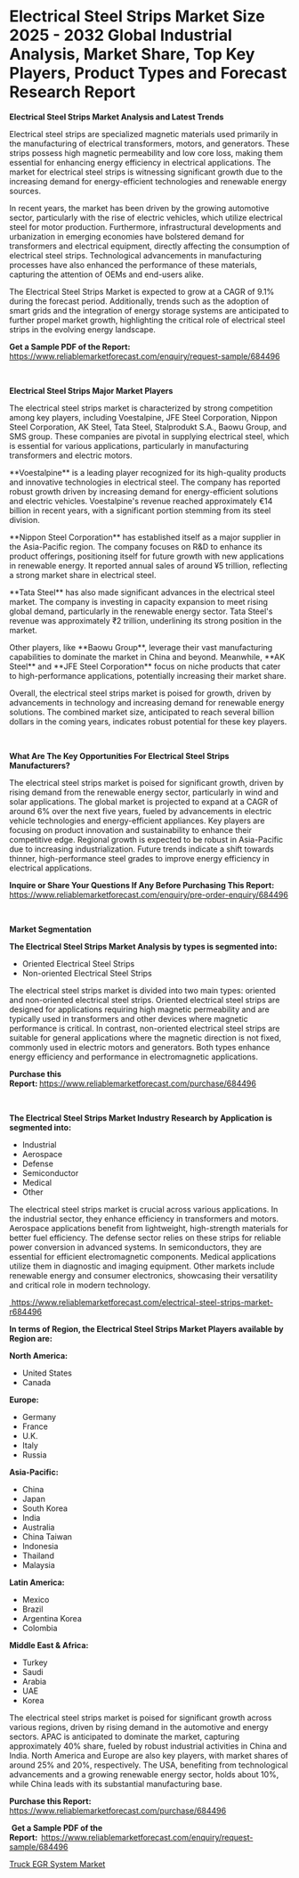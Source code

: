 <p><h1>Electrical Steel Strips Market Size 2025 - 2032 Global Industrial Analysis, Market Share, Top Key Players, Product Types and Forecast Research Report</h1></p><p><strong>Electrical Steel Strips Market Analysis and Latest Trends</strong></p>
<p><p>Electrical steel strips are specialized magnetic materials used primarily in the manufacturing of electrical transformers, motors, and generators. These strips possess high magnetic permeability and low core loss, making them essential for enhancing energy efficiency in electrical applications. The market for electrical steel strips is witnessing significant growth due to the increasing demand for energy-efficient technologies and renewable energy sources.</p><p>In recent years, the market has been driven by the growing automotive sector, particularly with the rise of electric vehicles, which utilize electrical steel for motor production. Furthermore, infrastructural developments and urbanization in emerging economies have bolstered demand for transformers and electrical equipment, directly affecting the consumption of electrical steel strips. Technological advancements in manufacturing processes have also enhanced the performance of these materials, capturing the attention of OEMs and end-users alike.</p><p>The Electrical Steel Strips Market is expected to grow at a CAGR of 9.1% during the forecast period. Additionally, trends such as the adoption of smart grids and the integration of energy storage systems are anticipated to further propel market growth, highlighting the critical role of electrical steel strips in the evolving energy landscape.</p></p>
<p><strong>Get a Sample PDF of the Report:&nbsp;</strong> <a href="https://www.reliablemarketforecast.com/enquiry/request-sample/684496?utm_campaign=3174&utm_medium=2&utm_source=Github&utm_content=ia&utm_term=29032025&utm_id=electrical-steel-strips">https://www.reliablemarketforecast.com/enquiry/request-sample/684496</a></p>
<p>&nbsp;</p>
<p><strong>Electrical Steel Strips Major Market Players</strong></p>
<p><p>The electrical steel strips market is characterized by strong competition among key players, including Voestalpine, JFE Steel Corporation, Nippon Steel Corporation, AK Steel, Tata Steel, Stalprodukt S.A., Baowu Group, and SMS group. These companies are pivotal in supplying electrical steel, which is essential for various applications, particularly in manufacturing transformers and electric motors.</p><p>**Voestalpine** is a leading player recognized for its high-quality products and innovative technologies in electrical steel. The company has reported robust growth driven by increasing demand for energy-efficient solutions and electric vehicles. Voestalpine's revenue reached approximately €14 billion in recent years, with a significant portion stemming from its steel division.</p><p>**Nippon Steel Corporation** has established itself as a major supplier in the Asia-Pacific region. The company focuses on R&D to enhance its product offerings, positioning itself for future growth with new applications in renewable energy. It reported annual sales of around ¥5 trillion, reflecting a strong market share in electrical steel.</p><p>**Tata Steel** has also made significant advances in the electrical steel market. The company is investing in capacity expansion to meet rising global demand, particularly in the renewable energy sector. Tata Steel's revenue was approximately ₹2 trillion, underlining its strong position in the market.</p><p>Other players, like **Baowu Group**, leverage their vast manufacturing capabilities to dominate the market in China and beyond. Meanwhile, **AK Steel** and **JFE Steel Corporation** focus on niche products that cater to high-performance applications, potentially increasing their market share.</p><p>Overall, the electrical steel strips market is poised for growth, driven by advancements in technology and increasing demand for renewable energy solutions. The combined market size, anticipated to reach several billion dollars in the coming years, indicates robust potential for these key players.</p></p>
<p>&nbsp;</p>
<p><strong>What Are The Key Opportunities For Electrical Steel Strips Manufacturers?</strong></p>
<p><p>The electrical steel strips market is poised for significant growth, driven by rising demand from the renewable energy sector, particularly in wind and solar applications. The global market is projected to expand at a CAGR of around 6% over the next five years, fueled by advancements in electric vehicle technologies and energy-efficient appliances. Key players are focusing on product innovation and sustainability to enhance their competitive edge. Regional growth is expected to be robust in Asia-Pacific due to increasing industrialization. Future trends indicate a shift towards thinner, high-performance steel grades to improve energy efficiency in electrical applications.</p></p>
<p><strong>Inquire or Share Your Questions If Any Before Purchasing This Report:</strong> <a href="https://www.reliablemarketforecast.com/enquiry/pre-order-enquiry/684496?utm_campaign=3174&utm_medium=2&utm_source=Github&utm_content=ia&utm_term=29032025&utm_id=electrical-steel-strips">https://www.reliablemarketforecast.com/enquiry/pre-order-enquiry/684496</a></p>
<p>&nbsp;</p>
<p><strong>Market Segmentation</strong></p>
<p><strong>The Electrical Steel Strips Market Analysis by types is segmented into:</strong></p>
<p><ul><li>Oriented Electrical Steel Strips</li><li>Non-oriented Electrical Steel Strips</li></ul></p>
<p><p>The electrical steel strips market is divided into two main types: oriented and non-oriented electrical steel strips. Oriented electrical steel strips are designed for applications requiring high magnetic permeability and are typically used in transformers and other devices where magnetic performance is critical. In contrast, non-oriented electrical steel strips are suitable for general applications where the magnetic direction is not fixed, commonly used in electric motors and generators. Both types enhance energy efficiency and performance in electromagnetic applications.</p></p>
<p><strong>Purchase this Report:&nbsp;</strong><a href="https://www.reliablemarketforecast.com/purchase/684496?utm_campaign=3174&utm_medium=2&utm_source=Github&utm_content=ia&utm_term=29032025&utm_id=electrical-steel-strips">https://www.reliablemarketforecast.com/purchase/684496</a></p>
<p>&nbsp;</p>
<p><strong>The Electrical Steel Strips Market Industry Research by Application is segmented into:</strong></p>
<p><ul><li>Industrial</li><li>Aerospace</li><li>Defense</li><li>Semiconductor</li><li>Medical</li><li>Other</li></ul></p>
<p><p>The electrical steel strips market is crucial across various applications. In the industrial sector, they enhance efficiency in transformers and motors. Aerospace applications benefit from lightweight, high-strength materials for better fuel efficiency. The defense sector relies on these strips for reliable power conversion in advanced systems. In semiconductors, they are essential for efficient electromagnetic components. Medical applications utilize them in diagnostic and imaging equipment. Other markets include renewable energy and consumer electronics, showcasing their versatility and critical role in modern technology.</p></p>
<p><a href="https://www.reliablemarketforecast.com/electrical-steel-strips-market-r684496?utm_campaign=3174&utm_medium=2&utm_source=Github&utm_content=ia&utm_term=29032025&utm_id=electrical-steel-strips">&nbsp;https://www.reliablemarketforecast.com/electrical-steel-strips-market-r684496</a></p>
<p><strong>In terms of Region, the Electrical Steel Strips Market Players available by Region are:</strong></p>
<p>
    <p> <strong> North America: </strong>
        <ul>
            <li>United States</li>
            <li>Canada</li>
        </ul>
        </p> 
    <p> <strong> Europe: </strong>
        <ul>
            <li>Germany</li>
            <li>France</li>
            <li>U.K.</li>
            <li>Italy</li>
            <li>Russia</li>
        </ul>
        </p> 
    <p> <strong> Asia-Pacific: </strong>
        <ul>
            <li>China</li>
            <li>Japan</li>
            <li>South Korea</li>
            <li>India</li>
            <li>Australia</li>
            <li>China Taiwan</li>
            <li>Indonesia</li>
            <li>Thailand</li>
            <li>Malaysia</li>
        </ul>
        </p> 
    <p> <strong> Latin America: </strong>
        <ul>
            <li>Mexico</li>
            <li>Brazil</li>
            <li>Argentina Korea</li>
            <li>Colombia</li>
        </ul>
        </p> 
    <p> <strong> Middle East & Africa: </strong>
        <ul>
            <li>Turkey</li>
            <li>Saudi</li>
            <li>Arabia</li>
            <li>UAE</li>
            <li>Korea</li>
        </ul>
    </p>
    </p>
<p><p>The electrical steel strips market is poised for significant growth across various regions, driven by rising demand in the automotive and energy sectors. APAC is anticipated to dominate the market, capturing approximately 40% share, fueled by robust industrial activities in China and India. North America and Europe are also key players, with market shares of around 25% and 20%, respectively. The USA, benefiting from technological advancements and a growing renewable energy sector, holds about 10%, while China leads with its substantial manufacturing base.</p></p>
<p><strong>Purchase this Report: </strong><a href="https://www.reliablemarketforecast.com/purchase/684496?utm_campaign=3174&utm_medium=2&utm_source=Github&utm_content=ia&utm_term=29032025&utm_id=electrical-steel-strips">https://www.reliablemarketforecast.com/purchase/684496</a></p>
<p>&nbsp;<strong>Get a Sample PDF of the Report:&nbsp;&nbsp;</strong><a href="https://www.reliablemarketforecast.com/enquiry/request-sample/684496?utm_campaign=3174&utm_medium=2&utm_source=Github&utm_content=ia&utm_term=29032025&utm_id=electrical-steel-strips">https://www.reliablemarketforecast.com/enquiry/request-sample/684496</a></p>
<p><strong></strong></p>
<p><p><a href="https://github.com/shadnfamoza/Market-Research-Report-List-1/blob/main/truck-egr-system-market.md?utm_campaign=3174&utm_medium=2&utm_source=Github&utm_content=ia&utm_term=29032025&utm_id=electrical-steel-strips">Truck EGR System Market</a></p></p>